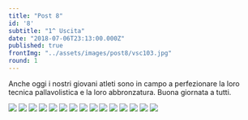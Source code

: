 ```yaml
---
title: "Post 8"
id: '8'
subtitle: "1^ Uscita"
date: "2018-07-06T23:13:00.000Z"
published: true
frontImg: "../assets/images/post8/vsc103.jpg"
round: 1
---
```


Anche oggi i nostri giovani atleti sono in campo a perfezionare la loro tecnica pallavolistica e la loro  abbronzatura.
Buona giornata a tutti.

![](../assets/images/post8/vsc101.jpg)
![](../assets/images/post8/vsc102.jpg)
![](../assets/images/post8/vsc104.jpg)
![](../assets/images/post8/vsc105.jpg)
![](../assets/images/post8/vsc106.jpg)
![](../assets/images/post8/vsc107.jpg)
![](../assets/images/post8/vsc108.jpg)
![](../assets/images/post8/vsc109.jpg)
![](../assets/images/post8/vsc110.jpg)
![](../assets/images/post8/vsc111.jpg)
![](../assets/images/post8/vsc112.jpg)
![](../assets/images/post8/vsc113.jpg)
![](../assets/images/post8/vsc114.jpg)
![](../assets/images/post8/vsc115.jpg)
![](../assets/images/post8/vsc116.jpg)
